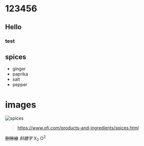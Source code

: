 # 123456
## Hello
### test
## spices
* ginger
* paprika
* salt
* pepper
# images
![spices](https://www.ofi.com/content/dam/olamofi/products-and-ingredients/spices/spices-images/spices-pepper.jpg)
>https://www.ofi.com/products-and-ingredients/spices.html
>
<s>刪除線</s>
_斜體字_
X<sub>2</sub>
O<sup>2</sup>
